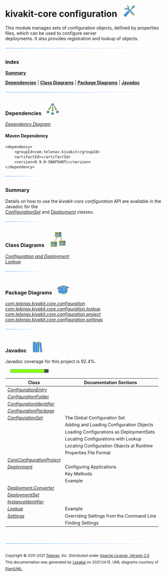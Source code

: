 # kivakit-core configuration &nbsp;&nbsp;![](../../documentation/images/tools-40.png)

This module manages sets of configuration objects, defined by properties files, which can be used to configure server  
deployments. It also provides registration and lookup of objects.

![](documentation/images/horizontal-line.png)

### Index

[**Summary**](#summary)  

[**Dependencies**](#dependencies) | [**Class Diagrams**](#class-diagrams) | [**Package Diagrams**](#package-diagrams) | [**Javadoc**](#javadoc)

![](documentation/images/horizontal-line.png)

### Dependencies <a name="dependencies"></a> &nbsp;&nbsp; ![](documentation/images/dependencies-40.png)

[*Dependency Diagram*](documentation/diagrams/dependencies.svg)

#### Maven Dependency

    <dependency>
        <groupId>com.telenav.kivakit</groupId>
        <artifactId></artifactId>
        <version>0.9.0-SNAPSHOTc</version>
    </dependency>

![](documentation/images/short-horizontal-line.png)

[//]: # (start-user-text)

### Summary <a name = "summary"></a>

Details on how to use the *kivakit-core configuration* API are available in the Javadoc for the  
[*ConfigurationSet*](https://telenav.github.io/kivakit/javadoc/kivakit.core.configuration/com/telenav/kivakit/core/configuration/ConfigurationSet.html) and
[*Deployment*](https://telenav.github.io/kivakit/javadoc/kivakit.core.configuration/com/telenav/kivakit/core/configuration/Deployment.html) classes.

[//]: # (end-user-text)

![](documentation/images/short-horizontal-line.png)

### Class Diagrams <a name="class-diagrams"></a> &nbsp; &nbsp; ![](documentation/images/diagram-48.png)

[*Configuration and Deployment*](documentation/diagrams/diagram-configuration.svg)  
[*Lookup*](documentation/diagrams/diagram-lookup.svg)  

![](documentation/images/short-horizontal-line.png)

### Package Diagrams <a name="package-diagrams"></a> &nbsp;&nbsp; ![](documentation/images/box-40.png)

[*com.telenav.kivakit.core.configuration*](documentation/diagrams/com.telenav.kivakit.core.configuration.svg)  
[*com.telenav.kivakit.core.configuration.lookup*](documentation/diagrams/com.telenav.kivakit.core.configuration.lookup.svg)  
[*com.telenav.kivakit.core.configuration.project*](documentation/diagrams/com.telenav.kivakit.core.configuration.project.svg)  
[*com.telenav.kivakit.core.configuration.settings*](documentation/diagrams/com.telenav.kivakit.core.configuration.settings.svg)  

![](documentation/images/short-horizontal-line.png)

### Javadoc <a name="javadoc"></a> &nbsp;&nbsp; ![](documentation/images/books-40.png)

Javadoc coverage for this project is 92.4%.  
  
&nbsp; &nbsp;  ![](documentation/images/meter-90-12.png)



| Class | Documentation Sections |
|---|---|
| [*ConfigurationEntry*](https://telenav.github.io/kivakit-data/javadoc/kivakit.core.configuration/com/telenav/kivakit/core/configuration/ConfigurationEntry.html) |  |  
| [*ConfigurationFolder*](https://telenav.github.io/kivakit-data/javadoc/kivakit.core.configuration/com/telenav/kivakit/core/configuration/ConfigurationFolder.html) |  |  
| [*ConfigurationIdentifier*](https://telenav.github.io/kivakit-data/javadoc/kivakit.core.configuration/com/telenav/kivakit/core/configuration/ConfigurationIdentifier.html) |  |  
| [*ConfigurationPackage*](https://telenav.github.io/kivakit-data/javadoc/kivakit.core.configuration/com/telenav/kivakit/core/configuration/ConfigurationPackage.html) |  |  
| [*ConfigurationSet*](https://telenav.github.io/kivakit-data/javadoc/kivakit.core.configuration/com/telenav/kivakit/core/configuration/ConfigurationSet.html) | The Global Configuration Set |  
| | Adding and Loading Configuration Objects |  
| | Loading Configurations as DeploymentSets |  
| | Locating Configurations with Lookup |  
| | Locating Configuration Objects at Runtime |  
| | Properties File Format |  
| [*CoreConfigurationProject*](https://telenav.github.io/kivakit-data/javadoc/kivakit.core.configuration/com/telenav/kivakit/core/configuration/project/CoreConfigurationProject.html) |  |  
| [*Deployment*](https://telenav.github.io/kivakit-data/javadoc/kivakit.core.configuration/com/telenav/kivakit/core/configuration/Deployment.html) | Configuring Applications |  
| | Key Methods |  
| | Example |  
| [*Deployment.Converter*](https://telenav.github.io/kivakit-data/javadoc/kivakit.core.configuration/com/telenav/kivakit/core/configuration/Deployment.Converter.html) |  |  
| [*DeploymentSet*](https://telenav.github.io/kivakit-data/javadoc/kivakit.core.configuration/com/telenav/kivakit/core/configuration/DeploymentSet.html) |  |  
| [*InstanceIdentifier*](https://telenav.github.io/kivakit-data/javadoc/kivakit.core.configuration/com/telenav/kivakit/core/configuration/InstanceIdentifier.html) |  |  
| [*Lookup*](https://telenav.github.io/kivakit-data/javadoc/kivakit.core.configuration/com/telenav/kivakit/core/configuration/lookup/Lookup.html) | Example |  
| [*Settings*](https://telenav.github.io/kivakit-data/javadoc/kivakit.core.configuration/com/telenav/kivakit/core/configuration/settings/Settings.html) | Overriding Settings from the Command Line |  
| | Finding Settings |  

[//]: # (start-user-text)



[//]: # (end-user-text)

<br/>

![](documentation/images/horizontal-line.png)

<sub>Copyright &#169; 2011-2021 [Telenav](http://telenav.com), Inc. Distributed under [Apache License, Version 2.0](LICENSE)</sub>  
<sub>This documentation was generated by [Lexakai](https://github.com/Telenav/lexakai) on 2021.04.15. UML diagrams courtesy
of [PlantUML](http://plantuml.com).</sub>

